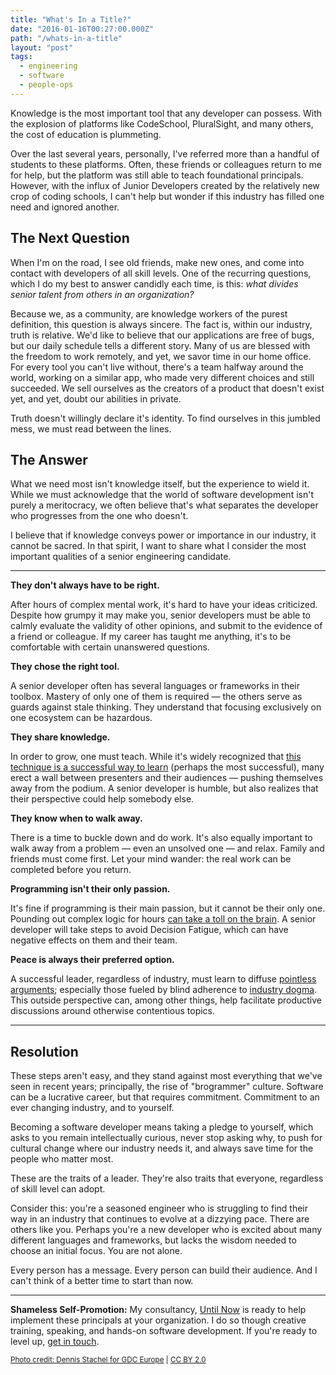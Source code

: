 ```yaml
---
title: "What's In a Title?"
date: "2016-01-16T00:27:00.000Z"
path: "/whats-in-a-title"
layout: "post"
tags:
  - engineering
  - software
  - people-ops
---
```

Knowledge is the most important tool that any developer can possess. With the explosion of platforms like CodeSchool, PluralSight, and many others, the cost of education is plummeting.

Over the last several years, personally, I've referred more than a handful of students to these platforms. Often, these friends or colleagues return to me for help, but the platform was still able to teach foundational principals. However, with the influx of Junior Developers created by the relatively new crop of coding schools, I can't help but wonder if this industry has filled one need and ignored another.

## The Next Question

When I'm on the road, I see old friends, make new ones, and come into contact with developers of all skill levels. One of the recurring questions, which I do my best to answer candidly each time, is this: *what divides senior talent from others in an organization?*

Because we, as a community, are knowledge workers of the purest definition, this question is always sincere. The fact is, within our industry, truth is relative. We'd like to believe that our applications are free of bugs, but our daily schedule tells a different story. Many of us are blessed with the freedom to work remotely, and yet, we savor time in our home office. For every tool you can't live without, there's a team halfway around the world, working on a similar app, who made very different choices and still succeeded. We sell ourselves as the creators of a product that doesn't exist yet, and yet, doubt our abilities in private.

Truth doesn't willingly declare it's identity. To find ourselves in this jumbled mess, we must read between the lines.

## The Answer

What we need most isn't knowledge itself, but the experience to wield it. While we must acknowledge that the world of software development isn't purely a meritocracy, we often believe that's what separates the developer who progresses from the one who doesn't.

I believe that if knowledge conveys power or importance in our industry, it cannot be sacred. In that spirit, I want to share what I consider the most important qualities of a senior engineering candidate.

---

**They don't always have to be right.**

After hours of complex mental work, it's hard to have your ideas criticized. Despite how grumpy it may make you, senior developers must be able to calmly evaluate the validity of other opinions, and submit to the evidence of a friend or colleague. If my career has taught me anything, it's to be comfortable with certain unanswered questions.

**They chose the right tool.**

A senior developer often has several languages or frameworks in their toolbox. Mastery of only one of them is required &mdash; the others serve as guards against stale thinking. They understand that focusing exclusively on one ecosystem can be hazardous.

**They share knowledge.**

In order to grow, one must teach. While it's widely recognized that [this technique is a successful way to learn](https://en.wikipedia.org/wiki/Learning_by_teaching) (perhaps the most successful), many erect a wall between presenters and their audiences &mdash; pushing themselves away from the podium. A senior developer is humble, but also realizes that their perspective could help somebody else.

**They know when to walk away.**

There is a time to buckle down and do work. It's also equally important to walk away from a problem &mdash; even an unsolved one &mdash; and relax. Family and friends must come first. Let your mind wander: the real work can be completed before you return.

**Programming isn't their only passion.**

It's fine if programming is their main passion, but it cannot be their only one. Pounding out complex logic for hours [can take a toll on the brain](https://en.wikipedia.org/wiki/Decision_fatigue). A senior developer will take steps to avoid Decision Fatigue, which can have negative effects on them and their team.

**Peace is always their preferred option.**

A successful leader, regardless of industry, must learn to diffuse [pointless arguments](http://nicholaswyoung.com/its-not-about-your-tools); especially those fueled by blind adherence to [industry dogma](https://hbr.org/2010/06/challenge). This outside perspective can, among other things, help facilitate productive discussions around otherwise contentious topics.

---

## Resolution

These steps aren't easy, and they stand against most everything that we've seen in recent years; principally, the rise of "brogrammer" culture. Software can be a lucrative career, but that requires commitment. Commitment to an ever changing industry, and to yourself.

Becoming a software developer means taking a pledge to yourself, which asks to you remain intellectually curious, never stop asking why, to push for cultural change where our industry needs it, and always save time for the people who matter most.

These are the traits of a leader. They're also traits that everyone, regardless of skill level can adopt.

Consider this: you're a seasoned engineer who is struggling to find their way in an industry that continues to evolve at a dizzying pace. There are others like you. Perhaps you're a new developer who is excited about many different languages and frameworks, but lacks the wisdom needed to choose an initial focus. You are not alone.

Every person has a message. Every person can build their audience. And I can't think of a better time to start than now.

---

**Shameless Self-Promotion:** My consultancy, [Until Now](http://untilnow.co) is ready to help implement these principals at your organization. I do so though creative training, speaking, and hands-on software development. If you're ready to level up, [get in touch](http://untilnow.co).

<small>[Photo credit: Dennis Stachel for GDC Europe](https://www.flickr.com/photos/officialgdc/4894730690/) | [CC BY 2.0](https://creativecommons.org/licenses/by/2.0/)</small>
